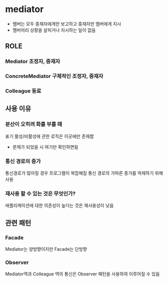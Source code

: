 # mediator

- 멤버는 모두 중재자에게만 보고하고 중재자만 멤버에게 지시
- 멤버끼리 상황을 살피거나 지시하는 일이 없음

## ROLE

### Mediator 조정자, 중재자

### ConcreteMediator 구체적인 조정자, 중재자

### Colleague 동료

## 사용 이유

### 분산이 오히려 화를 부를 때

표기 활성/비활성에 관한 로직은 이곳에만 존재함

- 문제가 되었을 시 여기만 확인하면됨

### 통신 경로의 증가

통신경로가 많아질 경우 프로그램이 복잡해짐
통신 경로의 가파른 증가를 억제하기 위해 사용

### 재사용 할 수 있는 것은 무엇인가?

애플리케이션에 대한 의존성이 높다는 것은 재사용성이 낮음

## 관련 패턴

### Facade

Mediator는 양방향이지만 Facade는 단방향

### Observer

Mediator역과 Colleague 역의 통신은 Observer 패턴을 사용하여 이루어질 수 있음
